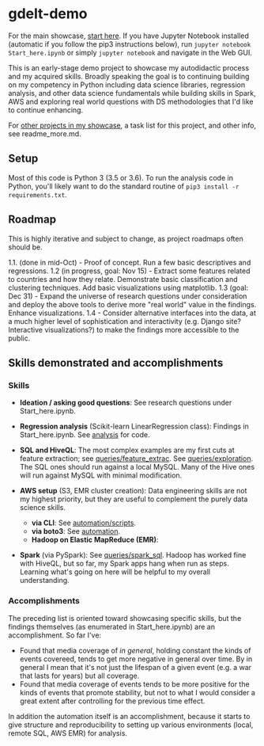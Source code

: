 # gdelt-demo


For the main showcase, [start 
here](https://github.com/reed9999/gdelt-demo/blob/master/Start_here.ipynb). 
If you have Jupyter Notebook installed (automatic if you follow the pip3 
instructions below), run `jupyter notebook Start_here.ipynb` or simply
`jupyter notebook` and navigate in the Web GUI. 

This is an early-stage demo project to showcase my autodidactic process and my
acquired skills. Broadly speaking the goal is to continuing building on my 
competency in Python including data science libraries, regression analysis, 
and other data science fundamentals while building skills in Spark, AWS and 
exploring real world questions with DS methodologies that I'd like to continue
enhancing.

For [other projects in my showcase](https://github.com/reed9999/gdelt-demo/blob/master/readme_more.md#rest-of-showcase), a task list for this project, and other info, see readme_more.md.
 
## Setup
Most of this code is Python 3 (3.5 or 3.6). To run the analysis code in Python,
you'll likely want to do the standard routine of `pip3 install -r requirements.txt`. 

## Roadmap

This is highly iterative and subject to change, as project roadmaps often should be.

1.1. (done in mid-Oct) - Proof of concept. Run a few basic descriptives and regressions.
1.2 (in progress, goal: Nov 15) - Extract some features related to countries and how they 
relate. Demonstrate basic classification and clustering techniques. Add basic 
visualizations using matplotlib.
1.3 (goal: Dec 31) - Expand the universe of research questions under 
consideration and deploy the above tools to derive more "real world" value in 
the findings. Enhance visualizations.
1.4 - Consider alternative interfaces into the data, at a much higher level of
 sophistication and interactivity (e.g. Django site? Interactive 
 visualizations?) to make the findings more accessible to the public. 

## Skills demonstrated and accomplishments

### Skills

* **Ideation / asking good questions**: See research questions under Start_here.ipynb.

* **Regression analysis** (Scikit-learn LinearRegression class): Findings in Start_here.ipynb. See [analysis](https://github.com/reed9999/gdelt-demo/tree/master/queries/analysis) for code. 

* **SQL and HiveQL**: The most complex examples are my first cuts at feature 
extraction; see [queries/feature_extrac](https://github.com/reed9999/gdelt-demo/tree/master/queries/exploration). See [queries/exploration](https://github.com/reed9999/gdelt-demo/tree/master/queries/exploration). The SQL ones should run against a local MySQL. Many of the Hive ones will run against MySQL with minimal modification.
  
* **AWS setup** (S3, EMR cluster creation): Data engineering skills are not my 
highest priority, but they are useful to complement the purely data science skills.
  * **via CLI**: See [automation/scripts](https://github.com/reed9999/gdelt-demo/tree/master/automation/scripts).
  * **via boto3**: See [automation](https://github.com/reed9999/gdelt-demo/tree/master/automation).
  * **Hadoop on Elastic MapReduce (EMR)**: 

* **Spark** (via PySpark): See [queries/spark_sql](https://github.com/reed9999/gdelt-demo/tree/master/queries/spark_sql). 
Hadoop has worked fine with HiveQL, but 
  so far, my Spark apps hang when run as steps. Learning what's going on here will be helpful 
  to my overall understanding.
  
### Accomplishments
The preceding list is oriented toward showcasing specific skills, but the 
findings themselves (as enumerated in Start_here.ipynb) are an accomplishment. 
So far I've: 
* Found that media coverage of *in general*, holding constant the kinds of events covereed, 
tends to get more negative in general over time. By in general I mean that 
it's not just the lifespan of a given event (e.g. a war that lasts for years) 
but all coverage.
* Found that media coverage of events tends to be more positive for the kinds 
of events that promote stability, but not to what I would consider a great extent 
after controlling for the previous time effect.

In addition the automation itself is an accomplishment, because it starts to 
give structure and reproducibility to setting up various environments 
(local, remote SQL, AWS EMR) for analysis.

